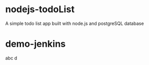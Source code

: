 # nodejs-todoList

A simple todo list app built with node.js and postgreSQL database

# demo-jenkins

abc d
